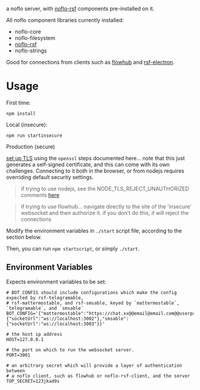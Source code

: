 a noflo server, with [noflo-rsf](https://github.com/rapid-sensemaking-framework/noflo-rsf) components pre-installed on it.

All noflo component libraries currently installed: 
- noflo-core
- noflo-filesystem
- [noflo-rsf](https://github.com/rapid-sensemaking-framework/noflo-rsf)
- noflo-strings

Good for connections from clients such as [flowhub](https://app.flowhub.io/) and [rsf-electron](https://github.com/rapid-sensemaking-framework/rsf-electron).

# Usage

First time:

`npm install`

Local (insecure):

`npm run startinsecure`

Production (secure)

[set up TLS](https://github.com/noflo/noflo-nodejs#securing-the-runtime-connection) using the `openssl` steps documented here... note that this just generates a self-signed certificate, and this can come with its own challenges. Connecting to it both in the browser, or from nodejs requires overriding default security settings.
> if trying to use nodejs, see the NODE_TLS_REJECT_UNAUTHORIZED comments [here](https://github.com/rapid-sensemaking-framework/rsf-electron#noflo-runtime)

> if trying to use flowhub... navigate directly to the site of the 'insecure' websocket and then authorize it. if you don't do this, it will reject the connections

Modify the environment variables in `./start` script file, according to the section below.

Then, you can run `npm startscript`, or simply `./start`.

## Environment Variables

Expects environment variables to be set:

```
# BOT_CONFIG should include configurations which make the config expected by rsf-telegramable,
# rsf-mattermostable, and rsf-smsable, keyed by `mattermostable`, `telegramable`, and `smsable`
BOT_CONFIG='{"mattermostable":"https://chat.xx@@email@email.com@@userpass@@@https://chat.yy@@user@email.com@@userpass","telegramable":{"socketUrl":"ws://localhost:3002"},"smsable":{"socketUrl":"ws://localhost:3003"}}'

# the host ip address
HOST=127.0.0.1

# the port on which to run the websocket server.
PORT=3001

# an arbitrary secret which will provide a layer of authentication between
# a noflo client, such as flowhub or noflo-rsf-client, and the server
TOP_SECRET=123jkad9s
